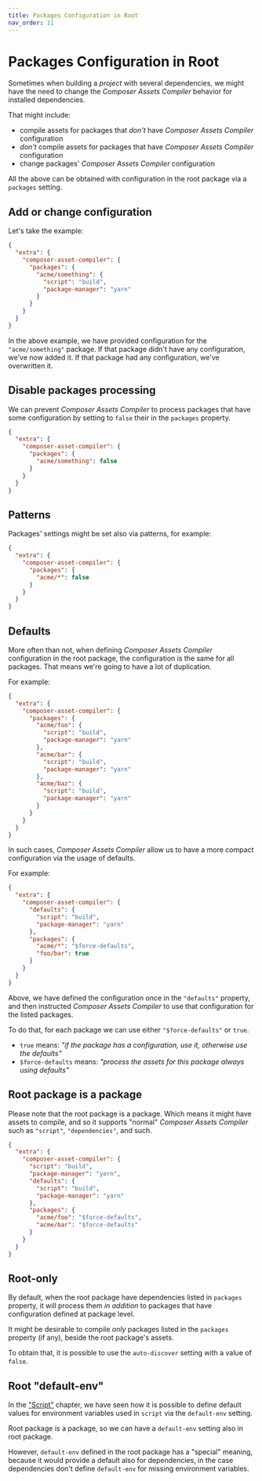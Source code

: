 ```yaml
---
title: Packages Configuration in Root
nav_order: 11
---
```


# Packages Configuration in Root

Sometimes when building a _project_ with several dependencies, we might have the need to change the _Composer Assets Compiler_ behavior for installed dependencies.

That might include:

- compile assets for packages that _don't_ have _Composer Assets Compiler_ configuration
- _don't_ compile assets for packages that have _Composer Assets Compiler_ configuration
- change packages' _Composer Assets Compiler_ configuration

All the above can be obtained with configuration in the root package via a `packages` setting.

## Add or change configuration

Let's take the example:

```json
{
  "extra": {
    "composer-asset-compiler": {
      "packages": {
        "acme/something": {
          "script": "build",
          "package-manager": "yarn"
        }
      }
    }
  }
}
```

In the above example, we have provided configuration for the `"acme/something"` package. If that package didn't have any configuration, we've now added it. If that package had any configuration, we've overwritten it.



## Disable packages processing

We can prevent _Composer Assets Compiler_ to process packages that have some configuration by setting to `false` their in the `packages` property.

```json
{
  "extra": {
    "composer-asset-compiler": {
      "packages": {
        "acme/something": false
      }
    }
  }
}
```



## Patterns

Packages' settings might be set also via patterns, for example:

```json
{
  "extra": {
    "composer-asset-compiler": {
      "packages": {
        "acme/*": false
      }
    }
  }
}
```



## Defaults

More often than not, when defining _Composer Assets Compiler_ configuration in the root package, the configuration is the same for all packages. That means we're going to have a lot of duplication.

For example:

```json
{
  "extra": {
    "composer-asset-compiler": {
      "packages": {
        "acme/foo": {
          "script": "build",
          "package-manager": "yarn"
        },
        "acme/bar": {
          "script": "build",
          "package-manager": "yarn"
        },
        "acme/baz": {
          "script": "build",
          "package-manager": "yarn"
        }
      }
    }
  }
}
```

In such cases, _Composer Assets Compiler_ allow us to have a more compact configuration via the usage of defaults.

For example:

```json
{
  "extra": {
    "composer-asset-compiler": {
      "defaults": {
        "script": "build",
        "package-manager": "yarn"
      },
      "packages": {
        "acme/*": "$force-defaults",
        "foo/bar": true
      }
    }
  }
}
```

Above, we have defined the configuration once in the `"defaults"` property, and then instructed _Composer Assets Compiler_ to use that configuration for the listed packages.

To do that, for each package we can use either `"$force-defaults"` or `true`.

- `true` means: _"if the package has a configuration, use it, otherwise use the defaults"_
- `$force-defaults` means: _"process the assets for this package always using defaults"_



## Root package is a package

Please note that the root package is a package. Which means it might have assets to compile, and so it supports "normal" _Composer Assets Compiler_ such as `"script"`, `"dependencies"`, and such.

```json
{
  "extra": {
    "composer-asset-compiler": {
      "script": "build",
      "package-manager": "yarn",
      "defaults": {
        "script": "build",
        "package-manager": "yarn"
      },
      "packages": {
        "acme/foo": "$force-defaults",
        "acme/bar": "$force-defaults"
      }
    }
  }
}
```



## Root-only

By default, when the root package have dependencies listed in `packages` property, it will process them _in addition_ to packages that have configuration defined at package level.

It might be desirable to compile _only_ packages listed in the `packages` property (if any), beside the root package's assets.

To obtain that, it is possible to use the `auto-discover` setting with a value of `false`.



## Root "default-env"

In the ["Script"](./003-Script.md#default-environment) chapter, we have seen how it is possible to define default values for environment variables used in `script` via the `default-env` setting.

Root package is a package, so we can have a `default-env` setting also in root package.

However, `default-env` defined in the root package has a "special" meaning, because it would provide a default also for dependencies, in the case dependencies don't define `default-env` for missing environment variables.
